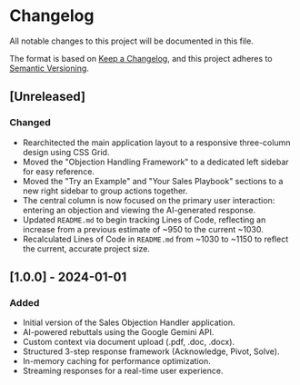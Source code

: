 # Changelog

All notable changes to this project will be documented in this file.

The format is based on [Keep a Changelog](https://keepachangelog.com/en/1.0.0/),
and this project adheres to [Semantic Versioning](https://semver.org/spec/v2.0.0.html).

## [Unreleased]

### Changed
- Rearchitected the main application layout to a responsive three-column design using CSS Grid.
- Moved the "Objection Handling Framework" to a dedicated left sidebar for easy reference.
- Moved the "Try an Example" and "Your Sales Playbook" sections to a new right sidebar to group actions together.
- The central column is now focused on the primary user interaction: entering an objection and viewing the AI-generated response.
- Updated `README.md` to begin tracking Lines of Code, reflecting an increase from a previous estimate of ~950 to the current ~1030.
- Recalculated Lines of Code in `README.md` from ~1030 to ~1150 to reflect the current, accurate project size.

## [1.0.0] - 2024-01-01

### Added
- Initial version of the Sales Objection Handler application.
- AI-powered rebuttals using the Google Gemini API.
- Custom context via document upload (.pdf, .doc, .docx).
- Structured 3-step response framework (Acknowledge, Pivot, Solve).
- In-memory caching for performance optimization.
- Streaming responses for a real-time user experience.